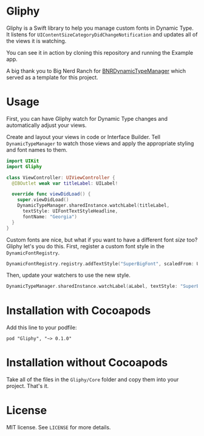 # Gliphy
Gliphy is a Swift library to help you manage custom fonts in Dynamic Type. It listens for `UIContentSizeCategoryDidChangeNotification` and updates all of the views it is watching.

You can see it in action by cloning this repository and running the Example app.

A big thank you to Big Nerd Ranch for [BNRDynamicTypeManager](https://github.com/bignerdranch/BNRDynamicTypeManager) which served as a template for this project.

# Usage

First, you can have Gliphy watch for Dynamic Type changes and automatically adjust your views.

Create and layout your views in code or Interface Builder. Tell `DynamicTypeManager` to watch those views and apply the appropriate styling and font names to them.

```swift
import UIKit
import Gliphy

class ViewController: UIViewController {
  @IBOutlet weak var titleLabel: UILabel!

  override func viewDidLoad() {
    super.viewDidLoad()
    DynamicTypeManager.sharedInstance.watchLabel(titleLabel,
      textStyle: UIFontTextStyleHeadline,
      fontName: "Georgia")
  }
}
```

Custom fonts are nice, but what if you want to have a different font *size* too? Gliphy let's you do this. First, register a custom font style in the `DynamicFontRegistry`.

```swift
DynamicFontRegistry.registry.addTextStyle("SuperBigFont", scaledFrom: UIFontTextStyleTitle1, byFactor: 1.5)
```

Then, update your watchers to use the new style.

```swift
DynamicTypeManager.sharedInstance.watchLabel(aLabel, textStyle: "SuperBigFont", fontName: "Helvetica")
```

# Installation with Cocoapods
Add this line to your podfile:

    pod "Gliphy", "~> 0.1.0"

# Installation without Cocoapods
Take all of the files in the `Gliphy/Core` folder and copy them into your project. That's it.

# License
MIT license. See `LICENSE` for more details.
